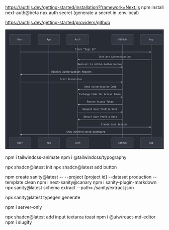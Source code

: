 https://authjs.dev/getting-started/installation?framework=Next.js
npm install next-auth@beta
npx auth secret (generate a secret in .env.local)


https://authjs.dev/getting-started/providers/github

![img.png](img.png)

npm i tailwindcss-animate
npm i @tailwindcss/typography

npx shadcn@latest init
npx shadcn@latest add button

npm create sanity@latest -- --project [project id] --dataset production --template clean
npm i next-sanity@canary
npm i sanity-plugin-markdown
npx sanity@latest schema extract --path=./sanity/extract.json

npx sanity@latest typegen generate

npm i server-only

npx shadcn@latest add input textarea toast
npm i @uiw/react-md-editor
npm i slugify
